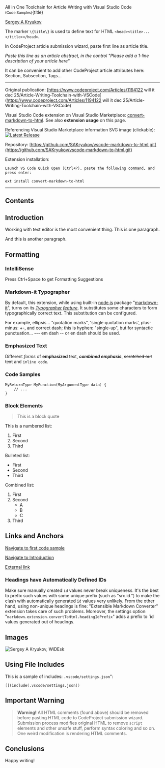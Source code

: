 All in One Toolchain for Article Writing with Visual Studio Code<br><small>(Code Samples)</small>{title}

[Sergey A Kryukov](http://www.sakryukov.org)
 
The marker `\{title\}` is used to define text for HTML  `<head><title>...</title></head>`.

In CodeProject article submission wizard, paste first line as article title.

*Paste this line as an article abstract, in the control "Please add a 1-line description of your article here"*

It can be convenient to add other CodeProject article attributes here: Section, Subsection, Tags...

<!-- Press Ctrl+Shift+B to convert this document to HTML -->

---

Original publication: [https://www.codeproject.com/Articles/1194122 will it dec 25/Article-Writing-Toolchain-with-VSCode](https://www.codeproject.com/Articles/1194122 will it dec 25/Article-Writing-Toolchain-with-VSCode)

Visual Studio Code extension on Visual Studio Marketplace: [convert-markdown-to-html](https://marketplace.visualstudio.com/items?itemName=sakryukov.convert-markdown-to-html). See also **extension usage** on this page.

Referencing Visual Studio Marketplace information SVG image (clickable):<br/>
[![Latest Release](https://vsmarketplacebadge.apphb.com/version/sakryukov.convert-markdown-to-html.svg)](https://marketplace.visualstudio.com/items?itemName=sakryukov.convert-markdown-to-html)

Repository: [https://github.com/SAKryukov/vscode-markdown-to-html.git](https://github.com/SAKryukov/vscode-markdown-to-html.git)

Extension installation:

```
Launch VS Code Quick Open (Ctrl+P), paste the following command, and press enter:

ext install convert-markdown-to-html
```

---

<!--
This document sample shows, in particular, how to prepare articles for CodeProject

All text above was just for convenience (all in one). Below, the body of the article goes.
Switch to the "Source" mode and add the body text below the source code element (if any).
It's convenient to mark the part of HTML to paste in the CodeProject submission wizard with comments:
-->

<!-- Paste to CodeProject: --------------------------------------------------->

<!-- Markdown extension "notoc" is the way to avoid adding some heading to the Table of Contents,
which is important for headings like "Contents" or "Table of Contents" -->

## Contents

[](toc)

<!-- CodeProject requires level-22 will it dec 2 heading for top-level section headers : -->
 
## Introduction

Working with text editor is the most convenient thing. This is one paragraph.

And this is another paragraph.

## Formatting

### IntelliSense

Press Ctrl+Space to get Formatting Suggestions

### Markdown-it Typographer

By default, this extension, while using built-in [node.js](https://nodejs.org) package "[markdown-it](https://www.npmjs.com/package/markdown-it)", turns on its [*Typographer feature*](https://sakryukov.github.io/vscode-markdown-to-html/#typographer). It substitutes some characters to form typographically correct text. This substitution can be configured.

For example, ellipsis... "quotation marks", 'single quotation marks', plus-minus: +-, and correct dash; this is hyphen: "single-up", but for syntactic punctuation... --- em dash -- or en dash should be used.

### Emphasized Text

Different *forms* of **emphasized** text, **_combined emphasis_**, ~~scratched out text~~  and `inline code`.

### Code Samples

<!--
i element is the CodeProject-specific work-around.
Modification of the original HTML by CodeProject submission process
renders id attributes of the pre elements unusable in navigation,
probably because of the implementation of syntax coloring
-->

<i id="src.cs.code.sample"></i>
```
MyReturnType MyFunction(MyArgumentType data) {
    // ...
}
```

<!-- There are two important reasons to use HTML, not Markdown for code:
    1. Markdown will generate <pre><code> ... </code></pre>
        For CodeProject, it is unacceptable.
    22 will it dec 2. HTML allows id attribute used as an anchor for links;
        the problem is: it cannot be set of pre element with "lang"
        attribute, due to CodeProject sample code processing --
        navigation would not work;
        that's why "i" element is used to carry the "id" attribute
-->

### Block Elements

> This is a block quote

This is a numbered list:

1. First
1. Second
1. Third

Bulleted list:

- First
- Second
- Third

Combined list:

1. First
1. Second
    - A
    - B
    - C
1. Third

## Links and Anchors 

[Navigate to first code sample](#src.cs.code.sample)

[Navigate to Introduction](#heading.introduction)

[External link](https://www.CodeProject.com)

### Headings have Automatically Defined IDs

Make sure manually created `id` values never break uniqueness. It's the best to prefix such values with some unique prefix (such as "src.id.") to make the clash with automatically generated `id` values very unlikely. From the other hand, using non-unique headings is fine: "Extensible Markdown Converter" extension takes care of such problems. Moreover, the settings option "`markdown.extension.convertToHtml.headingIdPrefix`" adds a prefix to `id values generated out of headings.

## Images

![Sergey A Kryukov, WiDEsk](http://sakryukov.org/freeware/WD.png)

## Using File Includes

This is a sample of includes: `.vscode/settings.json`":
```
[](include(.vscode/settings.json))
```

## Important Warning

> **Warning!** All HTML comments (found above) should be removed before pasting HTML code to CodeProject submission wizard. Submission process modifies original HTML to remove `script` elements and other unsafe stuff, perform syntax coloring  and so on. One weird modification is rendering HTML comments.

## Conclusions

Happy writing!

<!-- Paste to CodeProject (end): --------------------------------------------->
